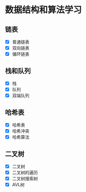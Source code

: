 # 数据结构和算法学习

## 链表
- [x] 普通链表
- [x] 双向链表
- [x] 循环链表

## 栈和队列
- [x] 栈
- [x] 队列
- [x] 双端队列

## 哈希表
- [x] 哈希表
- [x] 哈希冲突
- [x] 哈希算法

## 二叉树
- [x] 二叉树
- [x] 二叉树的遍历
- [x] 二叉树搜索树
- [x] AVL树